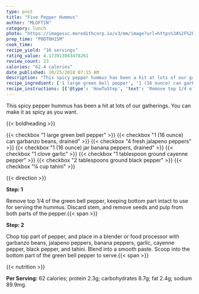 ```yaml
---
type: post
title: "Five Pepper Hummus"
author: "MLOFTIN"
category: lunch
photo: "https://imagesvc.meredithcorp.io/v3/mm/image?url=https%3A%2F%2Fimages.media-allrecipes.com%2Fuserphotos%2F38465.jpg"
prep_time: "P0DT0H15M"
cook_time: 
recipe_yield: "16 servings"
rating_value: 4.173913043478261
review_count: 23
calories: "62.4 calories"
date_published: 10/25/2018 07:15 AM
description: "This spicy pepper hummus has been a hit at lots of our gatherings. You can make it as spicy as you want."
recipe_ingredient: ['1 large green bell pepper', '1 (16 ounce) can garbanzo beans, drained', '4 fresh jalapeno peppers', '1 (16 ounce) jar banana peppers, drained', '1 clove garlic', '1 tablespoon ground cayenne pepper', '2 tablespoons ground black pepper', '¼ cup tahini']
recipe_instructions: [{'@type': 'HowToStep', 'text': 'Remove top 1/4 of the green bell pepper, keeping bottom part intact to use for serving the hummus. Discard stem, and remove seeds and pulp from both parts of the pepper.\n'}, {'@type': 'HowToStep', 'text': 'Chop top part of pepper, and place in a blender or food processor with garbanzo beans, jalapeno peppers, banana peppers, garlic, cayenne pepper, black pepper, and tahini. Blend into a smooth paste. Scoop into the bottom part of the green bell pepper to serve.\n'}]
---
```


This spicy pepper hummus has been a hit at lots of our gatherings. You can make it as spicy as you want. 

{{< boldheading >}}

{{< checkbox "1 large green bell pepper" >}}
{{< checkbox "1 (16 ounce) can garbanzo beans, drained" >}}
{{< checkbox "4  fresh jalapeno peppers" >}}
{{< checkbox "1 (16 ounce) jar banana peppers, drained" >}}
{{< checkbox "1 clove garlic" >}}
{{< checkbox "1 tablespoon ground cayenne pepper" >}}
{{< checkbox "2 tablespoons ground black pepper" >}}
{{< checkbox "¼ cup tahini" >}}


{{< direction >}}

**Step: 1**

Remove top 1/4 of the green bell pepper, keeping bottom part intact to use for serving the hummus. Discard stem, and remove seeds and pulp from both parts of the pepper.{{< span >}}

**Step: 2**

Chop top part of pepper, and place in a blender or food processor with garbanzo beans, jalapeno peppers, banana peppers, garlic, cayenne pepper, black pepper, and tahini. Blend into a smooth paste. Scoop into the bottom part of the green bell pepper to serve.{{< span >}}

{{< nutrition >}}

**Per Serving:** 62 calories; protein 2.3g; carbohydrates 8.7g; fat 2.4g; sodium 89.9mg.